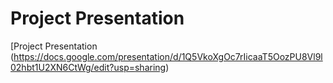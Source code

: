 # Project Presentation
[Project Presentation (https://docs.google.com/presentation/d/1Q5VkoXgOc7rIicaaT5OozPU8Vl9l02hbt1U2XN6CtWg/edit?usp=sharing)
